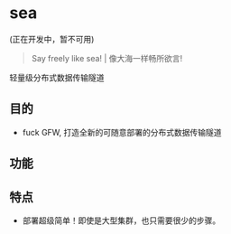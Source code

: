 # sea

(正在开发中，暂不可用)

> Say freely like sea! | 像大海一样畅所欲言!

轻量级分布式数据传输隧道

## 目的
+ fuck GFW, 打造全新的可随意部署的分布式数据传输隧道


## 功能


## 特点

+ 部署超级简单！即使是大型集群，也只需要很少的步骤。
